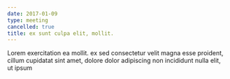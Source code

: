 ```yaml
---
date: 2017-01-09
type: meeting
cancelled: true
title: ex sunt culpa elit, mollit.
---
```

Lorem exercitation ea mollit. ex sed consectetur velit magna esse proident, cillum cupidatat sint amet, dolore dolor adipiscing non incididunt nulla elit, ut ipsum